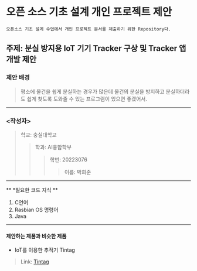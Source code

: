 오픈 소스 기초 설계 개인 프로젝트 제안
======================================
```
오픈소스 기초 설계 수업에서 개인 프로젝트 문서를 제출하기 위한 Repository다.
```

## 주제: 분실 방지용 IoT 기기 Tracker 구상 및 Tracker 앱 개발 제안
### 제안 배경
>평소에 물건을 쉽게 분실하는 경우가 많은데 물건의 분실을 방지하고 분실하더라도 쉽게 찾도록 도와줄 수 있는 프로그램이 있으면 좋겠어서.
------------------------
### <작성자>
> 학교: 숭실대학교
>> 학과: AI융합학부
>>> 학번: 20223076
>>>> 이름: 박희준
------------------------
** *필요한 코드 지식 **
1. C언어
2. Rasbian OS 명령어
3. Java
------------------------
#### 제안하는 제품과 비슷한 제품
* IoT를 이용한 추적기 Tintag
> Link: [Tintag][Tintaglink]

[Tintaglink]: https://www.manualslib.com/manual/1336602/Tintag-Electronics-Tintag.html "Go Tintag Manual"
